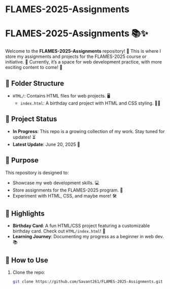 # FLAMES-2025-Assignments

# FLAMES-2025-Assignments 📚✨

Welcome to the **FLAMES-2025-Assignments** repository! 🎉 This is where I store my assignments and projects for the FLAMES-2025 course or initiative. 🚀 Currently, it’s a space for web development practice, with more exciting content to come! 🌟

## 📂 Folder Structure
- `HTML/`: Contains HTML files for web projects. 🖥️
  - `index.html`: A birthday card project with HTML and CSS styling. 🎂🎨

## 🚧 Project Status
- **In Progress**: This repo is a growing collection of my work. Stay tuned for updates! ⏳
- **Latest Update**: June 20, 2025 🌴

## 🎯 Purpose
This repository is designed to:
- Showcase my web development skills. 💻
- Store assignments for the FLAMES-2025 program. 📝
- Experiment with HTML, CSS, and maybe more! 🛠️

## 🌟 Highlights
- **Birthday Card**: A fun HTML/CSS project featuring a customizable birthday card. Check out `HTML/index.html`! 🎁
- **Learning Journey**: Documenting my progress as a beginner in web dev. 📚

## 🔧 How to Use
1. Clone the repo:  
   ```bash
   git clone https://github.com/Savant261/FLAMES-2025-Assignments.git
